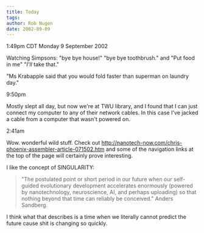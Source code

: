 ```yaml
---
title: Today
tags: 
author: Rob Nugen
date: 2002-09-09
---
```


<p class=date>1:49pm CDT Monday 9 September 2002</p>

<p>Watching Simpsons: "bye bye house!"  "bye bye toothbrush." and "Put
food in me" "<em>I'll</em> take that."</p>

<p>"Ms Krabapple said that you would fold faster than superman on
laundry day."</p>

<p class=date>9:50pm</p>

<p>Mostly slept all day, but now we're at TWU library, and I found
that I can just connect my computer to any of their network cables.
In this case I've jacked a cable from a computer that wasn't powered
on.</p>

<p class=date>2:41am</p>

<p>Wow.  wonderful wild stuff.  Check out <a
href="http://nanotech-now.com/chris-phoenix-assembler-article-071502.htm">http://nanotech-now.com/chris-phoenix-assembler-article-071502.htm</a>
and some of the navigation links at the top of the page will certainly
prove interesting.</p>

<p>I like the concept of SINGULARITY:</p>

<blockquote>"The postulated point or short period in our future when
 our self-guided evolutionary development accelerates enormously
 (powered by nanotechnology, neuroscience, AI, and perhaps uploading)
 so that nothing beyond that time can reliably be conceived." Anders
 Sandberg.</blockquote>

<p>I think what that describes is a time when we literally cannot
predict the future cause shit is changing so quickly.</p>

